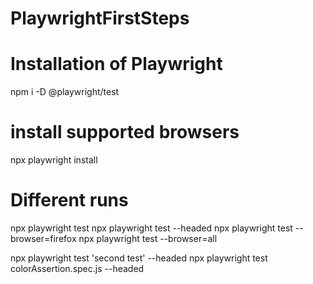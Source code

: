 # PlaywrightFirstSteps


# Installation of Playwright
npm i -D @playwright/test
# install supported browsers
npx playwright install

# Different runs
npx playwright test
npx playwright test --headed
npx playwright test --browser=firefox
npx playwright test --browser=all


npx playwright test 'second test' --headed
npx playwright test colorAssertion.spec.js --headed